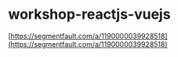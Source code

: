 # workshop-reactjs-vuejs

[https://segmentfault.com/a/1190000039928518](https://segmentfault.com/a/1190000039928518)
